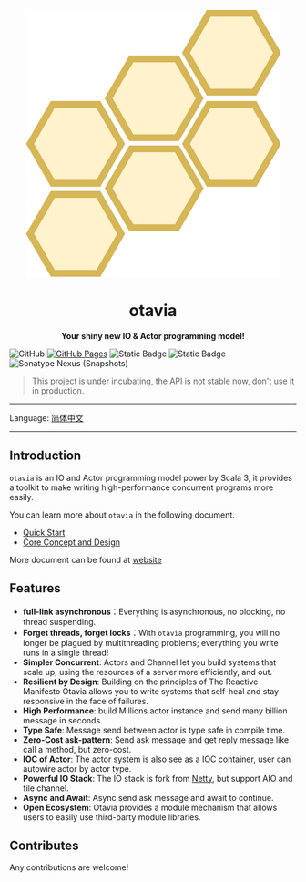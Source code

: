 <div align=center>
<img src="docs/_assets/images/logo.drawio.svg" alt="otavia" >
</div>
<h1 align=center>otavia</h1>

<p align=center ><b>Your shiny new IO & Actor programming model!</b></p>

![GitHub](https://img.shields.io/github/license/yankun1992/otavia)
[![GitHub Pages](https://github.com/otavia-projects/otavia/actions/workflows/gh-pages.yml/badge.svg)](https://otavia-projects.github.io/otavia/home.html)
![Static Badge](https://img.shields.io/badge/JDK-17%2B-blue)
![Static Badge](https://img.shields.io/badge/Scala-3.3-blue)
![Sonatype Nexus (Snapshots)](https://img.shields.io/nexus/s/cc.otavia/otavia-runtime_3?server=https%3A%2F%2Fs01.oss.sonatype.org)

> This project is under incubating, the API is not stable now, don't use it in production.

<hr>

Language: [简体中文](./README.zh_cn.md)

<hr>

## Introduction

`otavia` is an IO and Actor programming model power by Scala 3, it provides a toolkit to make writing high-performance
concurrent programs more easily.

You can learn more about `otavia` in the following document.

- [Quick Start](./docs/_docs/zh/quick_start.md)
- [Core Concept and Design](./docs/_docs/zh/core_concept.md)

More document can be found at [website](https://otavia-projects.github.io/otavia/home.html)

## Features

- **full-link asynchronous**：Everything is asynchronous, no blocking, no thread suspending.
- **Forget threads, forget locks**：With `otavia` programming, you will no longer be plagued by multithreading problems;
  everything you write runs in a single thread!
- **Simpler Concurrent**: Actors and Channel let you build systems that scale up, using the resources of a server more
  efficiently, and out.
- **Resilient by Design**: Building on the principles of The Reactive Manifesto Otavia allows you to write systems that
  self-heal and stay responsive in the face of failures.
- **High Performance**: build Millions actor instance and send many billion message in seconds.
- **Type Safe**: Message send between actor is type safe in compile time.
- **Zero-Cost ask-pattern**: Send ask message and get reply message like call a method, but zero-cost.
- **IOC of Actor**: The actor system is also see as a IOC container, user can autowire actor by actor type.
- **Powerful IO Stack**: The IO stack is fork from [Netty](https://netty.io), but support AIO and file channel.
- **Async and Await**: Async send ask message and await to continue.
- **Open Ecosystem**: Otavia provides a module mechanism that allows users to easily use third-party module libraries.

## Contributes

Any contributions are welcome!